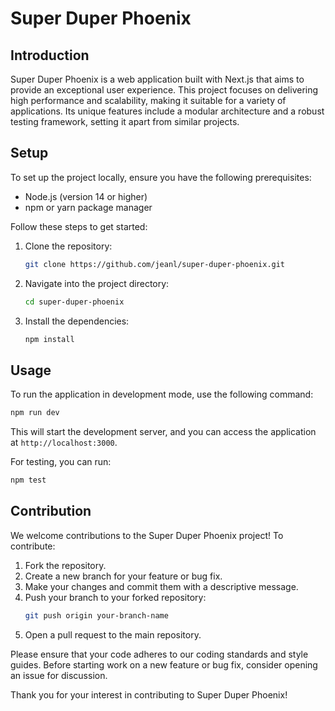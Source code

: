 # Super Duper Phoenix

## Introduction
Super Duper Phoenix is a web application built with Next.js that aims to provide an exceptional user experience. This project focuses on delivering high performance and scalability, making it suitable for a variety of applications. Its unique features include a modular architecture and a robust testing framework, setting it apart from similar projects.

## Setup
To set up the project locally, ensure you have the following prerequisites:
- Node.js (version 14 or higher)
- npm or yarn package manager

Follow these steps to get started:
1. Clone the repository:
   ```bash
   git clone https://github.com/jeanl/super-duper-phoenix.git
   ```
2. Navigate into the project directory:
   ```bash
   cd super-duper-phoenix
   ```
3. Install the dependencies:
   ```bash
   npm install
   ```

## Usage
To run the application in development mode, use the following command:
```bash
npm run dev
```
This will start the development server, and you can access the application at `http://localhost:3000`. 

For testing, you can run:
```bash
npm test
```

## Contribution
We welcome contributions to the Super Duper Phoenix project! To contribute:
1. Fork the repository.
2. Create a new branch for your feature or bug fix.
3. Make your changes and commit them with a descriptive message.
4. Push your branch to your forked repository:
   ```bash
   git push origin your-branch-name
   ```
5. Open a pull request to the main repository.

Please ensure that your code adheres to our coding standards and style guides. Before starting work on a new feature or bug fix, consider opening an issue for discussion.

Thank you for your interest in contributing to Super Duper Phoenix!